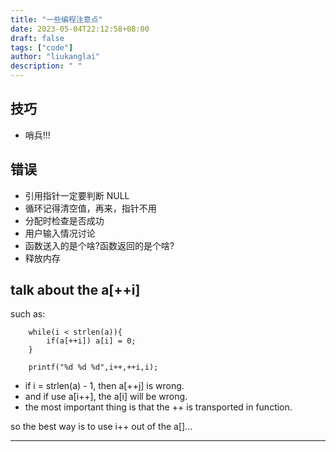 ```yaml
---
title: "一些编程注意点"
date: 2023-05-04T22:12:58+08:00
draft: false
tags: ["code"]
author: "liukanglai"
description: " "
---
```


## 技巧

- 哨兵!!!

## 错误

- 引用指针一定要判断 NULL
- 循环记得清空值，再来，指针不用
- 分配时检查是否成功
- 用户输入情况讨论
- 函数送入的是个啥?函数返回的是个啥?
- 释放内存

## talk about the a[++i]

such as:

        while(i < strlen(a)){
            if(a[++i]) a[i] = 0;
        }

        printf("%d %d %d",i++,++i,i);

- if i = strlen(a) - 1, then a[++j] is wrong.
- and if use a[i++], the a[i] will be wrong.
- the most important thing is that the ++ is transported in function.

so the best way is to use i++ out of the a[]...

---
